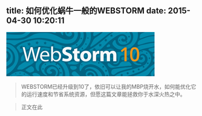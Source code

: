 title: 如何优化蜗牛一般的WEBSTORM
date: 2015-04-30 10:20:11
---

![](/statics/how-to-speed-up-webstorm.png)

> WEBSTORM已经升级到10了，依旧可以让我的MBP烧开水，如何能优化它的运行速度和节省系统资源，但愿这篇文章能拯救你于水深火热之中。

<!--more-->

> 正文在此
